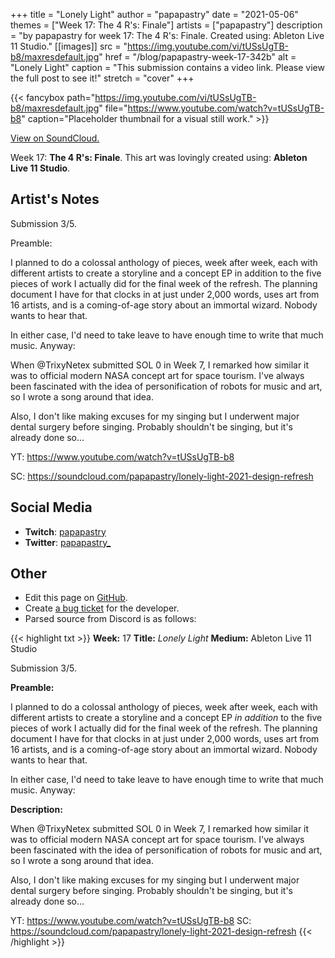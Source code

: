+++
title =       "Lonely Light"
author =      "papapastry"
date =        "2021-05-06"
themes =      ["Week 17: The 4 R's: Finale"]
artists =     ["papapastry"]
description = "by papapastry for week 17: The 4 R's: Finale. Created using: Ableton Live 11 Studio."
[[images]]
      src = "https://img.youtube.com/vi/tUSsUgTB-b8/maxresdefault.jpg"
      href = "/blog/papapastry-week-17-342b"
      alt = "Lonely Light"
      caption = "This submission contains a video link. Please view the full post to see it!"
      stretch = "cover"
+++

{{< fancybox path="https://img.youtube.com/vi/tUSsUgTB-b8/maxresdefault.jpg" file="https://www.youtube.com/watch?v=tUSsUgTB-b8" caption="Placeholder thumbnail for a visual still work." >}}

[View on SoundCloud.](https://soundcloud.com/papapastry/lonely-light-2021-design-refresh)


Week 17: **The 4 R's: Finale**. This art was lovingly created using: **Ableton Live 11 Studio**.

## Artist's Notes

Submission 3/5.

Preamble:

I planned to do a colossal anthology of pieces, week after week, each with different artists to create a storyline and a concept EP in addition to the five pieces of work I actually did for the final week of the refresh. The planning document I have for that clocks in at just under 2,000 words, uses art from 16 artists, and is a coming-of-age story about an immortal wizard. Nobody wants to hear that.

In either case, I'd need to take leave to have enough time to write that much music. Anyway:

When @TrixyNetex submitted SOL 0 in Week 7, I remarked how similar it was to official modern NASA concept art for space tourism. I've always been fascinated with the idea of personification of robots for music and art, so I wrote a song around that idea.

Also, I don't like making excuses for my singing but I underwent major dental surgery before singing. Probably shouldn't be singing, but it's already done so...

YT: https://www.youtube.com/watch?v=tUSsUgTB-b8

SC: <https://soundcloud.com/papapastry/lonely-light-2021-design-refresh>

## Social Media

- **Twitch**: <a href='https://twitch.tv/papapastry' target='_blank'>papapastry</a>
- **Twitter**: <a href='https://twitter.com/papapastry_' target='_blank'>papapastry_</a>

## Other

- Edit this page on [GitHub](https://github.com/teaminkling/web-refresh/edit/main/content/blog/papapastry-week-17-342b.md).
- Create [a bug ticket](https://github.com/teaminkling/web-refresh/issues/new?assignees=&labels=bug&template=problem-report.md&title=) for the developer.
- Parsed source from Discord is as follows:

{{< highlight txt >}}
**Week:** 17
**Title:** _Lonely Light_
**Medium:** Ableton Live 11 Studio

Submission 3/5.

**Preamble:**

I planned to do a colossal anthology of pieces, week after week, each with different artists to create a storyline and a concept EP _in addition_ to the five pieces of work I actually did for the final week of the refresh. The planning document I have for that clocks in at just under 2,000 words, uses art from 16 artists, and is a coming-of-age story about an immortal wizard. Nobody wants to hear that.

In either case, I'd need to take leave to have enough time to write that much music. Anyway:

**Description:**

When @TrixyNetex submitted SOL 0 in Week 7, I remarked how similar it was to official modern NASA concept art for space tourism. I've always been fascinated with the idea of personification of robots for music and art, so I wrote a song around that idea.

Also, I don't like making excuses for my singing but I underwent major dental surgery before singing. Probably shouldn't be singing, but it's already done so...

YT: https://www.youtube.com/watch?v=tUSsUgTB-b8
SC: <https://soundcloud.com/papapastry/lonely-light-2021-design-refresh>
{{< /highlight >}}